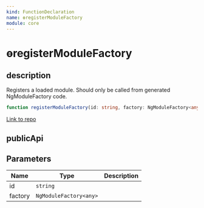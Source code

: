 ```yaml
---
kind: FunctionDeclaration
name: ɵregisterModuleFactory
module: core
---
```


# ɵregisterModuleFactory

## description

Registers a loaded module. Should only be called from generated NgModuleFactory code.

```ts
function registerModuleFactory(id: string, factory: NgModuleFactory<any>);
```

[Link to repo](https://github.com/timdeschryver/angular/blob/master/packages/core/src/linker/ng_module_factory_registration.ts#L29-L33)

## publicApi

## Parameters

| Name    | Type                   | Description |
| ------- | ---------------------- | ----------- |
| id      | `string`               |             |
| factory | `NgModuleFactory<any>` |             |
